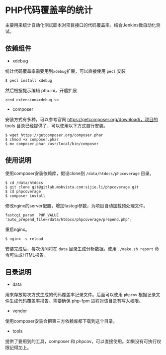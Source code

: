 # PHP代码覆盖率的统计

主要用来统计自动化测试脚本对项目接口的代码覆盖率。结合Jenkins做自动化测试。

## 依赖组件

* xdebug

统计代码覆盖率需要用到`xdebug`扩展，可以直接使用 `pecl` 安装

	$ pecl install xdebug

然后根据提示编辑 php.ini，开启扩展
	
	zend_extension=xdebug.so

* composer

安装方式有多种，可以参考官网 https://getcomposer.org/download/，项目的 tools 目录已经提供了，可以使用以下方式自行安装。
	
	$ wget https://getcomposer.org/composer.phar
	$ chmod +x composer.phar
	$ mv composer.phar /usr/local/bin/composer

## 使用说明

使用composer安装依赖库，假设clone到 `/data/htdocs/phpcoverage` 目录。

	$ cd /data/htdocs
	$ git clone git@gitlab.mobvista.com:sijie.li/phpcoverage.git
	$ cd phpcoverage
	$ composer install

修改nginx的server配置，增加fastcgi参数，为项目自动加载预处理文件。

	fastcgi_param  PHP_VALUE 'auto_prepend_file=/data/htdocs/phpcoverage/prepend.php';

重启nginx。

	$ nginx -s reload

安装完成后，每次访问将在 `data` 目录生成分析数据。使用 `./make.sh report` 命令可生成HTML报告。

## 目录说明

* data

用来存放每次方式生成的代码覆盖率记录文件。后面可以使用 `phpcov` 根据记录文件生成代码覆盖率报告。需要确保 php-fpm 进程对该目录有写入权限。

* vendor 

使用composer安装会把第三方依赖库都下载到这个目录。

* tools

提供了要用到的工具，composer 和 phpcov，可以直接使用。如果没有可执行权限记得加上。

